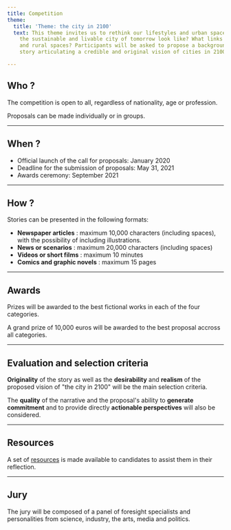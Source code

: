 ```yaml
---
title: Competition
theme:
  title: 'Theme: the city in 2100'
  text: This theme invites us to rethink our lifestyles and urban spaces. What would
    the sustainable and livable city of tomorrow look like? What links to territories
    and rural spaces? Participants will be asked to propose a background for their
    story articulating a credible and original vision of cities in 2100.

---
```

## Who ?

The competition is open to all, regardless of nationality, age or profession.

Proposals can be made individually or in groups.

***

## When ?

* Official launch of the call for proposals: January 2020
* Deadline for the submission of proposals: May 31, 2021
* Awards ceremony: September 2021

***

## How ?

Stories can be presented in the following formats:

* **Newspaper articles** : maximum 10,000 characters (including spaces), with the possibility of including illustrations.
* **News or scenarios** : maximum 20,000 characters (including spaces)
* **Videos or short films** : maximum 10 minutes
* **Comics and graphic novels** : maximum 15 pages

***

## Awards

Prizes will be awarded to the best fictional works in each of the four categories.

A grand prize of 10,000 euros will be awarded to the best proposal accross all categories.

***

## Evaluation and selection criteria

**Originality** of the story as well as the **desirability** and **realism** of the proposed vision of "the city in 2100" will be the main selection criteria.

The **quality** of the narrative and the proposal's ability to **generate commitment** and to provide directly **actionable perspectives** will also be considered.

***

## Resources

A set of [resources](/resources) is made available to candidates to assist them in their reflection.

***

## Jury

The jury will be composed of a panel of foresight specialists and personalities from science, industry, the arts, media and politics.